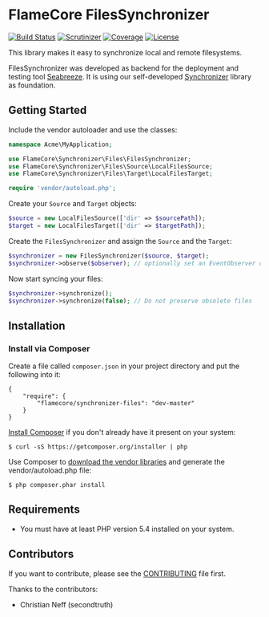 FlameCore FilesSynchronizer
===========================

[![Build Status](https://img.shields.io/travis/FlameCore/FilesSynchronizer.svg)](https://travis-ci.org/FlameCore/FilesSynchronizer)
[![Scrutinizer](http://img.shields.io/scrutinizer/g/FlameCore/FilesSynchronizer.svg)](https://scrutinizer-ci.com/g/FlameCore/FilesSynchronizer)
[![Coverage](http://img.shields.io/codeclimate/coverage/github/FlameCore/FilesSynchronizer.svg)](https://codeclimate.com/github/FlameCore/FilesSynchronizer/coverage)
[![License](http://img.shields.io/packagist/l/flamecore/synchronizer-files.svg)](https://packagist.org/packages/flamecore/synchronizer-files)

This library makes it easy to synchronize local and remote filesystems.

FilesSynchronizer was developed as backend for the deployment and testing tool [Seabreeze](https://github.com/FlameCore/Seabreeze).
It is using our self-developed [Synchronizer](https://github.com/FlameCore/Synchronizer) library as foundation.


Getting Started
---------------

Include the vendor autoloader and use the classes:

```php
namespace Acme\MyApplication;

use FlameCore\Synchronizer\Files\FilesSynchronizer;
use FlameCore\Synchronizer\Files\Source\LocalFilesSource;
use FlameCore\Synchronizer\Files\Target\LocalFilesTarget;

require 'vendor/autoload.php';
```

Create your `Source` and `Target` objects:

```php
$source = new LocalFilesSource(['dir' => $sourcePath]);
$target = new LocalFilesTarget(['dir' => $targetPath]);
```

Create the `FilesSynchronizer` and assign the `Source` and the `Target`: 

```php
$synchronizer = new FilesSynchronizer($source, $target);
$synchronizer->observe($observer); // optionally set an EventObserver object
```

Now start syncing your files:

```php
$synchronizer->synchronize();
$synchronizer->synchronize(false); // Do not preserve obsolete files
```


Installation
------------

### Install via Composer

Create a file called `composer.json` in your project directory and put the following into it:

```
{
    "require": {
        "flamecore/synchronizer-files": "dev-master"
    }
}
```

[Install Composer](https://getcomposer.org/doc/00-intro.md#installation-linux-unix-osx) if you don't already have it present on your system:

    $ curl -sS https://getcomposer.org/installer | php

Use Composer to [download the vendor libraries](https://getcomposer.org/doc/00-intro.md#using-composer) and generate the vendor/autoload.php file:

    $ php composer.phar install


Requirements
------------

* You must have at least PHP version 5.4 installed on your system.


Contributors
------------

If you want to contribute, please see the [CONTRIBUTING](CONTRIBUTING.md) file first.

Thanks to the contributors:

* Christian Neff (secondtruth)
